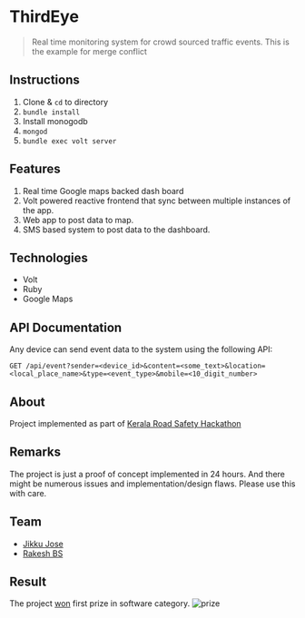 # ThirdEye

> Real time monitoring system for crowd sourced traffic events.
This is the example for merge conflict
## Instructions

1. Clone & `cd` to directory
2. `bundle install`
3. Install monogodb
4. `mongod`
5. `bundle exec volt server`

## Features

1. Real time Google maps backed dash board
2. Volt powered reactive frontend that sync between multiple instances of the app.
3. Web app to post data to map.
4. SMS based system to post data to the dashboard.

## Technologies

* Volt
* Ruby
* Google Maps

## API Documentation

Any device can send event data to the system using the following API:

```
GET /api/event?sender=<device_id>&content=<some_text>&location=<local_place_name>&type=<event_type>&mobile=<10_digit_number>
```

## About

Project implemented as part of [Kerala Road Safety Hackathon](http://keralaroadsafetyhack.com/)

## Remarks

The project is just a proof of concept implemented in 24 hours. And there might be numerous issues and implementation/design flaws. Please use this with care.

## Team

* [Jikku Jose](http://twitter.com/jikkujose)
* [Rakesh BS](http://twitter.com/rakesh_bs)

## Result

The project [won](http://www.thehindu.com/news/cities/Thiruvananthapuram/new-ideas-at-road-safety-hackathon/article7574163.ece) first prize in software category.
![prize](https://github.com/JikkuJose/third_eye/raw/master/README/prize.jpg)
